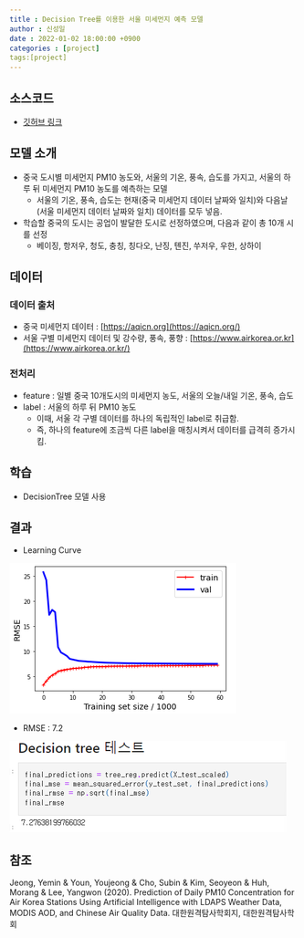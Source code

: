 ```yaml
---
title : Decision Tree를 이용한 서울 미세먼지 예측 모델
author : 신성일
date : 2022-01-02 18:00:00 +0900
categories : [project]
tags:[project]
---
```


## 소스코드

- [깃허브 링크](https://github.com/Seongil-Shin/machineLearnig)

## 모델 소개

- 중국 도시별 미세먼지 PM10 농도와, 서울의 기온, 풍속, 습도를 가지고, 서울의 하루 뒤 미세먼지 PM10 농도를 예측하는 모델
  - 서울의 기온, 풍속, 습도는 현재(중국 미세먼지 데이터 날짜와 일치)와 다음날(서울 미세먼지 데이터 날짜와 일치) 데이터를 모두 넣음.
- 학습할 중국의 도시는 공업이 발달한 도시로 선정하였으며, 다음과 같이 총 10개 시를 선정
  - 베이징, 항저우, 청도, 충칭, 칭다오, 난징, 톈진, 쑤저우, 우한, 상하이

## 데이터

### 데이터 출처

- 중국 미세먼지 데이터 : [https://aqicn.org](https://aqicn.org/)
- 서울 구별 미세먼지 데이터 및 강수량, 풍속, 풍향 : [https://www.airkorea.or.kr](https://www.airkorea.or.kr/)

### 전처리

- feature : 일별 중국 10개도시의 미세먼지 농도, 서울의 오늘/내일 기온, 풍속, 습도
- label : 서울의 하루 뒤 PM10 농도
  - 이때, 서울 각 구별 데이터를 하나의 독립적인 label로 취급함.
  - 즉, 하나의 feature에 조금씩 다른 label을 매칭시켜서 데이터를 급격히 증가시킴.

## 학습

- DecisionTree 모델 사용

  

## 결과

- Learning Curve

![image-20220102181654794](../assets/img/2022-01-02-미세먼지예측모델/image-20220102181654794.png)

- RMSE : 7.2

![image-20220102181633815](../assets/img/2022-01-02-미세먼지예측모델/image-20220102181633815.png)

## 참조

Jeong, Yemin & Youn, Youjeong & Cho, Subin & Kim, Seoyeon & Huh, Morang & Lee, Yangwon (2020). Prediction of Daily PM10 Concentration for Air Korea Stations Using Artificial Intelligence with LDAPS Weather Data, MODIS AOD, and Chinese Air Quality Data. 대한원격탐사학회지, 대한원격탐사학회